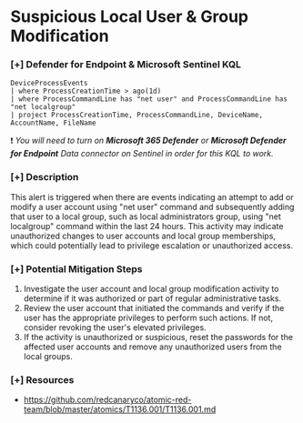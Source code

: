 # Suspicious Local User & Group Modification

### [+] Defender for Endpoint & Microsoft Sentinel KQL
```
DeviceProcessEvents
| where ProcessCreationTime > ago(1d)
| where ProcessCommandLine has "net user" and ProcessCommandLine has "net localgroup"
| project ProcessCreationTime, ProcessCommandLine, DeviceName, AccountName, FileName
```
:exclamation: *You will need to turn on **Microsoft 365 Defender** or **Microsoft Defender for Endpoint** Data connector on Sentinel in order for this KQL to work.*

### [+] Description 
This alert is triggered when there are events indicating an attempt to add or modify a user account using "net user" command and subsequently adding that user to a local group, such as local administrators group, using "net localgroup" command within the last 24 hours. This activity may indicate unauthorized changes to user accounts and local group memberships, which could potentially lead to privilege escalation or unauthorized access.


### [+] Potential Mitigation Steps
1. Investigate the user account and local group modification activity to determine if it was authorized or part of regular administrative tasks.
2. Review the user account that initiated the commands and verify if the user has the appropriate privileges to perform such actions. If not, consider revoking the user's elevated privileges.
3. If the activity is unauthorized or suspicious, reset the passwords for the affected user accounts and remove any unauthorized users from the local groups.

### [+] Resources
- https://github.com/redcanaryco/atomic-red-team/blob/master/atomics/T1136.001/T1136.001.md
